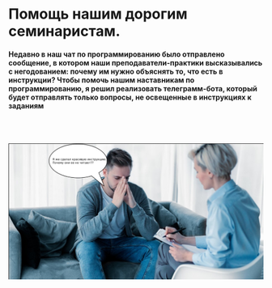 # Помощь нашим дорогим семинаристам.

#### Недавно в наш чат по программированию было отправлено сообщение, в котором наши преподаватели-практики высказывались с негодованием: почему им нужно объяснять то, что есть в инструкции? Чтобы помочь нашим наставникам по программированию, я решил реализовать телеграмм-бота, который будет отправлять только вопросы, не освещенные в инструкциях к заданиям

<br>
<br>

![alt text](why.jpg)
